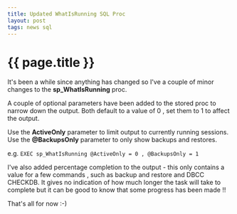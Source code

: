 ```yaml
---
title: Updated WhatIsRunning SQL Proc
layout: post
tags: news sql
---
```

# {{ page.title }}
It's been a while since anything has changed so I've a couple of minor changes to the **sp_WhatIsRunning** proc.

A couple of optional parameters have been added to the stored proc to narrow down the output.  Both default to a value of 0 , set them to 1 to affect the output. 

Use the **ActiveOnly** parameter to limit output to currently running sessions.
Use the **@BackupsOnly** parameter to only show backups and restores.

e.g. `EXEC sp_WhatIsRunning @ActiveOnly = 0 , @BackupsOnly = 1`

I've also added percentage completion to the output - this only contains a value for a few commands , such as backup and restore and DBCC CHECKDB. It gives no indication of how much longer the task will take to complete but it can be good to know that some progress has been made !!

That's all for now :-)  